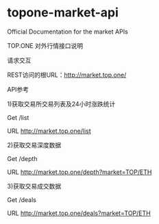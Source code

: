 # topone-market-api
Official Documentation for the market APIs

TOP.ONE 对外行情接口说明

请求交互

REST访问的根URL：http://market.top.one/


API参考

1)获取交易所交易列表及24小时涨跌统计

Get /list

URL http://market.top.one/list

2)获取交易深度数据

Get /depth

URL http://market.top.one/depth?market=TOP/ETH

3)获取交易成交数据

Get /deals

URL http://market.top.one/deals?market=TOP/ETH
